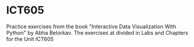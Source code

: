 # ICT605
Practice exercises from the book "Interactive Data Visualization With Python" by Abha Belorkav. The exercises at divided in Labs and Chapters for the Unit ICT605

